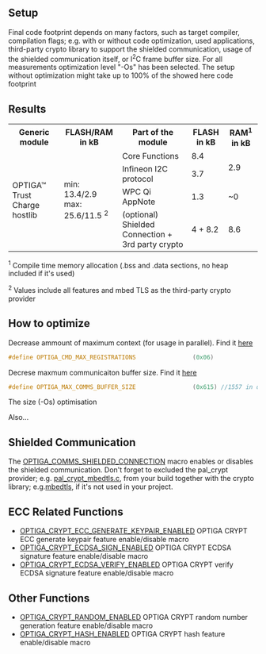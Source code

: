 ## Setup

Final code footprint depends on many factors, such as target compiler, compilation flags; e.g. with or without code optimization, used applications, third-party crypto library to support the shielded communication, usage of the shielded communication itself, or I<sup>2</sup>C frame buffer size. 
For all measurements optimization level "-Os" has been selected. The setup without optimization might take up to 100% of the showed here code footprint

## Results

<table class="tg">
  <tr>
    <th class="tg-fymr">Generic module</th>
    <th class="tg-fymr">FLASH/RAM in kB</th>
    <th class="tg-fymr">Part of the module</th>
    <th class="tg-fymr">FLASH in kB</th>
    <th class="tg-fymr">RAM<sup>1</sup> in kB</th>
  </tr>
  <tr>
    <td class="tg-c3ow" rowspan="4">OPTIGA™ Trust Charge hostlib</td>
    <td class="tg-0pky" rowspan="4">min: 13.4/2.9 </br> max: 25.6/11.5 <sup>2</sup></td>
    <td class="tg-0pky">Core Functions</td>
    <td class="tg-0pky">8.4</td>
    <td class="tg-0pky" rowspan="2">2.9</td>
  </tr>
  <tr>
    <td class="tg-0pky">Infineon I2C protocol</td>
    <td class="tg-0pky">3.7</td>
  </tr>
  <tr>
    <td class="tg-0pky">WPC Qi AppNote </td>
    <td class="tg-0pky">1.3</td>
  <td class="tg-0pky">~0</td>
  </tr>
  <tr>
    <td class="tg-0pky">(optional) Shielded Connection + 3rd party crypto</td>
    <td class="tg-0pky">4 + 8.2</td>
    <td class="tg-0pky">8.6</td>
  </tr>
</table>

<sup>1</sup> Compile time memory allocation (.bss and .data sections, no heap included if it's used)

<sup>2</sup> Values include all features and mbed TLS as the third-party crypto provider

## How to optimize

Decrease ammount of maximum context (for usage in parallel). Find it [here](https://github.com/Infineon/optiga-trust-charge/blob/36b24764f328c6782caa8ecd6ddefe8b6f5c667c/optiga/include/optiga/optiga_lib_config.h#L65)
```c
#define OPTIGA_CMD_MAX_REGISTRATIONS                (0x06)
```

Decrese maxmum communicaiton buffer size. Find it [here](https://github.com/Infineon/optiga-trust-charge/blob/36b24764f328c6782caa8ecd6ddefe8b6f5c667c/optiga/include/optiga/optiga_lib_config.h#L67)
```c
#define OPTIGA_MAX_COMMS_BUFFER_SIZE                (0x615) //1557 in decimal
```

The size (-Os) optimisation

Also...

## Shielded Communication

The [OPTIGA_COMMS_SHIELDED_CONNECTION](https://github.com/Infineon/optiga-trust-charge/blob/master/optiga/include/optiga/optiga_lib_config.h#L96) macro enables or disables the shielded communication. Don't forget to excluded the pal_crypt provider; e.g. [pal_crypt_mbedtls.c](https://github.com/Infineon/optiga-trust-charge/blob/master/pal/pal_crypt_mbedtls.c), from your build together with the crypto library; e.g.[mbedtls](https://github.com/Infineon/optiga-trust-m/tree/master/externals/mbedtls), if it's not used in your project.

## ECC Related Functions

* [OPTIGA_CRYPT_ECC_GENERATE_KEYPAIR_ENABLED](https://github.com/Infineon/optiga-trust-charge/blob/master/optiga/include/optiga/optiga_lib_config.h#L54) OPTIGA CRYPT ECC generate keypair feature enable/disable macro 
* [OPTIGA_CRYPT_ECDSA_SIGN_ENABLED](https://github.com/Infineon/optiga-trust-charge/blob/master/optiga/include/optiga/optiga_lib_config.h#L56) OPTIGA CRYPT ECDSA signature feature enable/disable macro
* [OPTIGA_CRYPT_ECDSA_VERIFY_ENABLED](https://github.com/Infineon/optiga-trust-charge/blob/master/optiga/include/optiga/optiga_lib_config.h#L58) OPTIGA CRYPT verify ECDSA signature feature enable/disable macro

## Other Functions

* [OPTIGA_CRYPT_RANDOM_ENABLED](https://github.com/Infineon/optiga-trust-charge/blob/master/optiga/include/optiga/optiga_lib_config.h#L50)  OPTIGA CRYPT random number generation feature enable/disable macro 
* [OPTIGA_CRYPT_HASH_ENABLED](https://github.com/Infineon/optiga-trust-charge/blob/master/optiga/include/optiga/optiga_lib_config.h#L52)  OPTIGA CRYPT hash feature enable/disable macro
